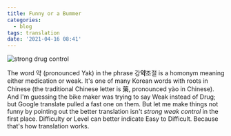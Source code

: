 ```yaml
---
title: Funny or a Bummer
categories:
  - blog
tags: translation
date: '2021-04-16 08:41'
---
```

![strong drug control](/assets/images/20210416_073702.jpg)  

The word 약 (pronounced Yak) in the phrase 강**약**조절 is a homonym meaning either medication or weak. It's one of many Korean words with roots in Chinese (the traditional Chinese letter is 藥, pronounced yào in Chinese). And I'm guessing the bike maker was trying to say Weak instead of Drug; but Google translate pulled a fast one on them. But let me make things not funny by pointing out the better translation isn't *strong weak control* in the first place. Difficulty or Level can better indicate Easy to Difficult. Because that's how translation works. 
